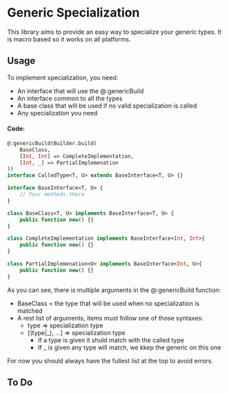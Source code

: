 Generic Specialization
===
This library aims to provide an easy way to specialize your generic types.
It is macro based so it works on all platforms.

## Usage
To implement specialization, you need:
- An interface that will use the @:genericBuild
- An interface common to all the types
- A base class that will be used if no valid specialization is called
- Any specialization you need

#### Code:
```haxe
@:genericBuild(Builder.build(
    BaseClass,
    [Int, Int] => CompleteImplementation,
    [Int, _] => PartialImplemenation
))
interface CalledType<T, U> extends BaseInterface<T, U> {}

interface BaseInterface<T, U> {
    // Your methods there
}
```

```haxe
class BaseClass<T, U> implements BaseInterface<T, U> {
    public function new() {}
}
```

```haxe
class CompleteImplementation implements BaseInterface<Int, Int>{
    public function new() {}
}
```

```haxe
class PartialImplemenation<U> implements BaseInterface<Int, U>{
    public function new() {}
}
```

As you can see, there is multiple arguments in the @:genericBuild function:
- BaseClass = the type that will be used when no specialization is matched
- A rest list of arguments, items must follow one of those syntaxes:
    - type => specialization type 
    - [(type|_), ...] => specialization type
        - If a type is given it shuld match with the called type
        - If _ is given any type will match, we kkep the generic on this one

For now you should always have the fullest list at the top to avoid errors.

## To Do
